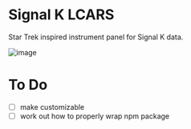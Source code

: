 Signal K LCARS
==============
Star Trek inspired instrument panel for Signal K data.

![image](https://i.imgur.com/ceqePqM.gif)

To Do
=====
- [ ] make customizable
- [ ] work out how to properly wrap npm package
